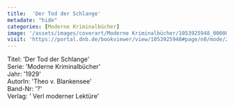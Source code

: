 ```yaml
---
title:  'Der Tod der Schlange'
metadate: "hide"
categories: [Moderne Kriminalbücher]
image: '/assets/images/coverart/Moderne Kriminalbücher/1053925948_00000010.jpg'
visit: 'https://portal.dnb.de/bookviewer/view/1053925948#page/n0/mode/2up'
---
```

Titel: 'Der Tod der Schlange' <br>
Serie: 'Moderne Kriminalbücher' <br>
Jahr: '1929' <br>
AutorIn: 'Theo v. Blankensee' <br>
Band-Nr: '?' <br>
Verlag: ' Verl moderner Lektüre'